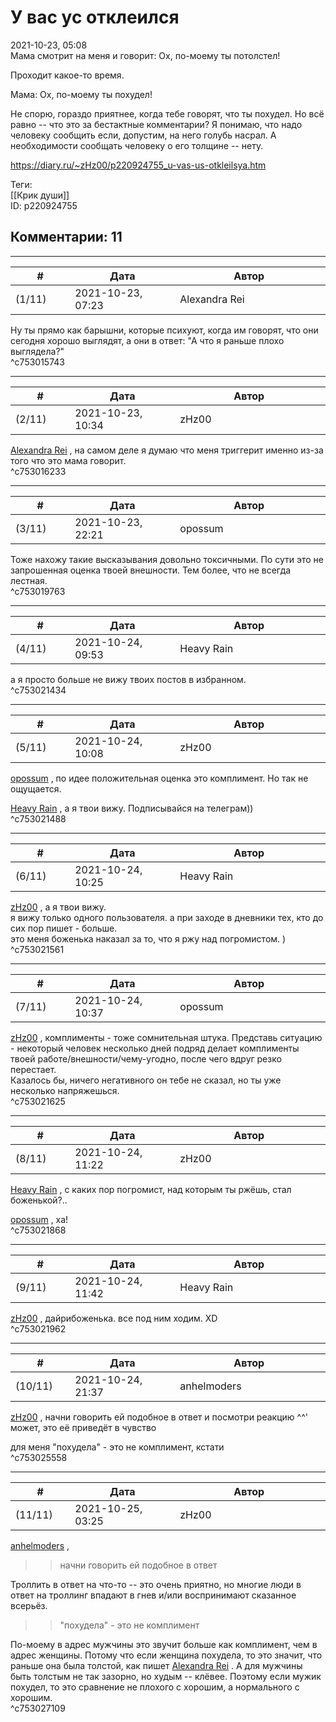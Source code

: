 У вас ус отклеился
==================

  
2021-10-23, 05:08  
 Мама смотрит на меня и говорит: Ох, по-моему ты потолстел!   
   
 Проходит какое-то время.   
   
 Мама: Ох, по-моему ты похудел!   
   
 Не спорю, гораздо приятнее, когда тебе говорят, что ты похудел. Но всё равно -- что это за бестактные комментарии? Я понимаю, что надо человеку сообщить если, допустим, на него голубь насрал. А необходимости сообщать человеку о его толщине -- нету.   
  
<https://diary.ru/~zHz00/p220924755_u-vas-us-otkleilsya.htm>  
  
Теги:  
[[Крик души]]  
ID: p220924755  


Комментарии: 11
---------------

  


---



|         #         |              Дата              |                     Автор                     |           ID           |
| --- | --- | --- | --- |
| (1/11) | 2021-10-23, 07:23 | Alexandra Rei | c753015743 |

  
  Ну ты прямо как барышни, которые психуют, когда им говорят, что они сегодня хорошо выглядят, а они в ответ: "А что я раньше плохо выглядела?"    
 ^c753015743

---



|         #         |              Дата              |                     Автор                     |           ID           |
| --- | --- | --- | --- |
| (2/11) | 2021-10-23, 10:34 | zHz00 | c753016233 |

  
  [Alexandra Rei](https://Alexandra-world.diary.ru "[REAL]")  , на самом деле я думаю что меня триггерит именно из-за того что это мама говорит.   
 ^c753016233

---



|         #         |              Дата              |                     Автор                     |           ID           |
| --- | --- | --- | --- |
| (3/11) | 2021-10-23, 22:21 | opossum | c753019763 |

  
 Тоже нахожу такие высказывания довольно токсичными. По сути это не запрошенная оценка твоей внешности. Тем более, что не всегда лестная.   
 ^c753019763

---



|         #         |              Дата              |                     Автор                     |           ID           |
| --- | --- | --- | --- |
| (4/11) | 2021-10-24, 09:53 | Heavy Rain | c753021434 |

  
 а я просто больше не вижу твоих постов в избранном.   
 ^c753021434

---



|         #         |              Дата              |                     Автор                     |           ID           |
| --- | --- | --- | --- |
| (5/11) | 2021-10-24, 10:08 | zHz00 | c753021488 |

  
  [opossum](https://pssm.diary.ru "змей о двух головах")  , по идее положительная оценка это комплимент. Но так не ощущается.   
   
  [Heavy Rain](https://kogacz.diary.ru "emotional weather report")  , а я твои вижу. Подписывайся на телеграм))   
 ^c753021488

---



|         #         |              Дата              |                     Автор                     |           ID           |
| --- | --- | --- | --- |
| (6/11) | 2021-10-24, 10:25 | Heavy Rain | c753021561 |

  
  [zHz00](https://zHz00.diary.ru "Untitled")  ,  а я твои вижу.    
 я вижу только одного пользователя. а при заходе в дневники тех, кто до сих пор пишет - больше.   
 это меня боженька наказал за то, что я ржу над погромистом. )   
 ^c753021561

---



|         #         |              Дата              |                     Автор                     |           ID           |
| --- | --- | --- | --- |
| (7/11) | 2021-10-24, 10:37 | opossum | c753021625 |

  
  [zHz00](https://zHz00.diary.ru "Untitled")  , комплименты - тоже сомнительная штука. Представь ситуацию - некоторый человек несколько дней подряд делает комплименты твоей работе/внешности/чему-угодно, после чего вдруг резко перестает.   
 Казалось бы, ничего негативного он тебе не сказал, но ты уже несколько напряжешься.   
 ^c753021625

---



|         #         |              Дата              |                     Автор                     |           ID           |
| --- | --- | --- | --- |
| (8/11) | 2021-10-24, 11:22 | zHz00 | c753021868 |

  
  [Heavy Rain](https://kogacz.diary.ru "emotional weather report")  , с каких пор погромист, над которым ты ржёшь, стал боженькой?..   
   
  [opossum](https://pssm.diary.ru "змей о двух головах")  , ха!   
 ^c753021868

---



|         #         |              Дата              |                     Автор                     |           ID           |
| --- | --- | --- | --- |
| (9/11) | 2021-10-24, 11:42 | Heavy Rain | c753021962 |

  
  [zHz00](https://zHz00.diary.ru "Untitled")  , дайрибоженька. все под ним ходим. XD   
 ^c753021962

---



|         #         |              Дата              |                     Автор                     |           ID           |
| --- | --- | --- | --- |
| (10/11) | 2021-10-24, 21:37 | anhelmoders | c753025558 |

  
  [zHz00](https://zHz00.diary.ru "Untitled")  , начни говорить ей подобное в ответ и посмотри реакцию ^^'   
 может, это её приведёт в чувство   
   
 для меня "похудела" - это не комплимент, кстати   
 ^c753025558

---



|         #         |              Дата              |                     Автор                     |           ID           |
| --- | --- | --- | --- |
| (11/11) | 2021-10-25, 03:25 | zHz00 | c753027109 |

  
  [anhelmoders](https://anhelmoders.diary.ru "No plans. Only wonders.")  ,   
 >>начни говорить ей подобное в ответ   
   
 Троллить в ответ на что-то -- это очень приятно, но многие люди в ответ на троллинг впадают в гнев и/или воспринимают сказанное всерьёз.   
   
 >>"похудела" - это не комплимент   
   
 По-моему в адрес мужчины это звучит больше как комплимент, чем в адрес женщины. Потому что если женщина похудела, то это значит, что раньше она была толстой, как пишет  [Alexandra Rei](https://Alexandra-world.diary.ru "[REAL]")  . А для мужчины быть толстым не так зазорно, но худым -- клёвее. Поэтому если мужик похудел, то это сравнение не плохого с хорошим, а нормального с хорошим.   
 ^c753027109